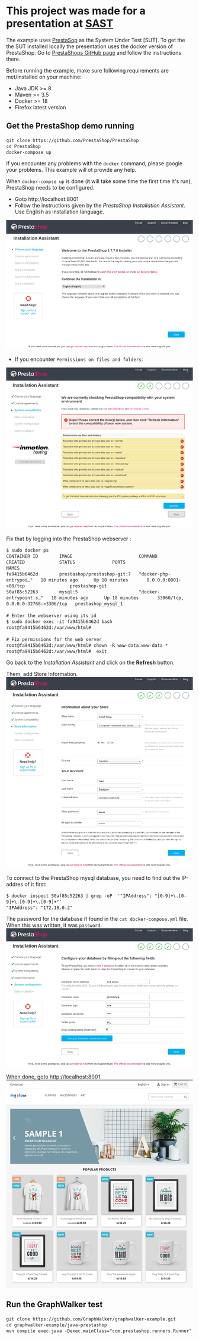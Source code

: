 # This project was made for a presentation at  [SAST](http://sast.se/meeting.jsp?id=381)

The example uses [PrestaSop](https://www.prestashop.com/en) as the System Under Test [SUT].
To get the the SUT installed locally the presentation uses the docker version of PrestaShop. Go to [PrestaShops GitHub
page](https://github.com/PrestaShop/PrestaShop) and follow the instructions there.  

Before running the example, make sure following requirements are met/installed on your machine:
* Java JDK >= 8
* Maven >= 3.5
* Docker >= 18 
* Firefox latest version

## Get the PrestaShop demo running
 
```shell script
git clone https://github.com/PrestaShop/PrestaShop
cd PrestaShop
docker-compose up
```

If you encounter any problems with the `docker` command, please google your problems. This example will ot provide any help.

When `docker-compse up` is done (it will take some time the first time it's run), PrestaShop needs to be configured.
 * Goto http://localhost:8001
 * Follow the instructions given by the *PrestaShop Installation Assistant*.<br>
   Use English as installation language.

![alt tag](images/prestashop/InstallationAssistant.png)

* If you encounter `Permissions on files and folders`:

![alt tag](images/prestashop/File_and_folders_permissions.png)

Fix that by logging into the PrestaShop webserver :

```shell script
$ sudo docker ps
CONTAINER ID        IMAGE                         COMMAND                  CREATED             STATUS              PORTS                                NAMES
fa9415b6462d        prestashop/prestashop-git:7   "docker-php-entrypoi…"   18 minutes ago      Up 18 minutes       0.0.0.0:8001->80/tcp                 prestashop-git
50af85c52263        mysql:5                       "docker-entrypoint.s…"   18 minutes ago      Up 18 minutes       33060/tcp, 0.0.0.0:32768->3306/tcp   prestashop_mysql_1

# Enter the webserver using its id 
$ sudo docker exec -it fa9415b6462d bash
root@fa9415b6462d:/var/www/html# 

# Fix permissions for the web server
root@fa9415b6462d:/var/www/html# chown -R www-data:www-data *
root@fa9415b6462d:/var/www/html#  exit
```

Go back to the *Installation Assistant* and click on the **Refresh** button.

Them, add Store Information.
![alt tag](images/prestashop/Store_information.png)

To connect to the PrestaShop mysql database, you need to find out the IP-addres of it first:

```shell script
$ docker inspect 50af85c52263 | grep -oP  '"IPAddress": "[0-9]+\.[0-9]+\.[0-9]+\.[0-9]+"'
"IPAddress": "172.18.0.2"
```

The password for the database if found in the `cat docker-compose.yml` file. When this was written, it was `password`.
![alt tag](images/prestashop/Database_configuration.png)

When done, goto http://localhost:8001
![alt tag](images/prestashop/After_installation.png)

## Run the GraphWalker test

```shell script
git clone https://github.com/GraphWalker/graphwalker-example.git
cd graphwalker-example/java-prestashop
mvn compile exec:java -Dexec.mainClass="com.prestashop.runners.Runner"
```
